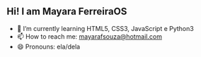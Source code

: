 ## Hi! I am Mayara FerreiraOS

- 🌱 I’m currently learning HTML5, CSS3, JavaScript e Python3
- 📫 How to reach me: mayarafsouza@hotmail.com
- 😄 Pronouns: ela/dela


